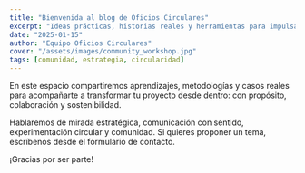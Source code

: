 ```yaml
---
title: "Bienvenida al blog de Oficios Circulares"
excerpt: "Ideas prácticas, historias reales y herramientas para impulsar proyectos con propósito."
date: "2025-01-15"
author: "Equipo Oficios Circulares"
cover: "/assets/images/community_workshop.jpg"
tags: [comunidad, estrategia, circularidad]
---
```


En este espacio compartiremos aprendizajes, metodologías y casos reales para acompañarte a transformar tu proyecto desde dentro: con propósito, colaboración y sostenibilidad.

Hablaremos de mirada estratégica, comunicación con sentido, experimentación circular y comunidad. Si quieres proponer un tema, escríbenos desde el formulario de contacto.

¡Gracias por ser parte!

